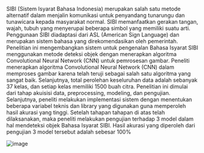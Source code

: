SIBI (Sistem Isyarat Bahasa Indonesia) merupakan salah satu metode alternatif dalam menjalin komunikasi untuk penyandang tunarungu dan tunawicara kepada masyarakat normal. SIBI memanfaatkan gerakan tangan, wajah, tubuh yang menyerupai beberapa simbol yang memiliki suatu arti. Penggunaan SIBI diadaptasi dari ASL (American Sign Language) dan merupakan sistem bahasa yang direkomendasikan oleh pemerintah. Penelitian ini mengembangkan sistem untuk pengenalan Bahasa Isyarat SIBI menggunakan metode deteksi objek dengan menerapkan algoritma Convolutional Neural Network (CNN) untuk pemrosesan gambar. Peneliti menerapkan algoritma Convolutional Neural Network (CNN) dalam memproses gambar karena telah teruji sebagai salah satu algoritma yang sangat baik. Selanjutnya, total perolehan keseluruhan data adalah sebanyak 37 kelas, dan setiap kelas memiliki 1500 buah citra. Penelitian ini dimulai dari tahap akuisisi data, preprocessing, modeling, dan pengujian. Selanjutnya, peneliti melakukan implementasi sistem dengan menentukan beberapa variabel teknis dan library yang digunakan guna memperoleh hasil akurasi yang tinggi. Setelah tahapan tahapan di atas telah dilaksanakan, maka peneliti melakukan pengujian terhadap 3 model dalam hal mendeteksi objek Bahasa Isyarat SIBI. Hasil akurasi yang diperoleh dari pengujian 3 model tersebut adalah sebesar 100%

![image](https://user-images.githubusercontent.com/108866174/215393156-7b66fb11-b69d-4232-b7e0-73ee929ab584.png)
